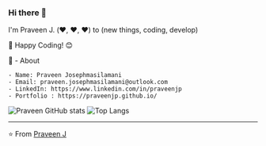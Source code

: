 ### Hi there 👋

I'm Praveen J. (:heart:, :heart:, :heart:) to (new things, coding, develop) 

:star_struck: Happy Coding! 😊

🧔 - About

    - Name: Praveen Josephmasilamani
    - Email: praveen.josephmasilamani@outlook.com
    - LinkedIn: https://www.linkedin.com/in/praveenjp
    - Portfolio : https://praveenjp.github.io/

  ![Praveen GitHub stats](https://github-readme-stats.vercel.app/api?username=PraveenJP&show_icons=true&theme=dark&count_private=true&hide=contribs)
  ![Top Langs](https://github-readme-stats.vercel.app/api/top-langs/?username=PraveenJP&hide=html&theme=dark&count_private=true&layout=compact)
 
----------------------

⭐️ From <a href="https://github.com/PraveenJP">Praveen J</a>